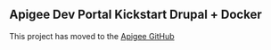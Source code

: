 Apigee Dev Portal Kickstart Drupal + Docker
---

This project has moved to the [Apigee GitHub](https://github.com/apigee/docker-apigee-drupal-kickstart)
